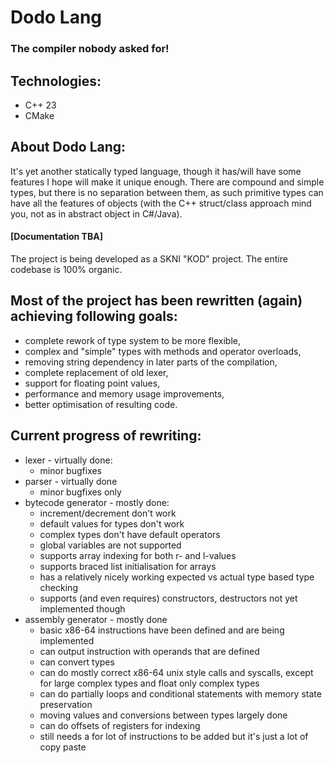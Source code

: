 # Dodo Lang

### The compiler nobody asked for!

## Technologies:
- C++ 23
- CMake

## About Dodo Lang:
It's yet another statically typed language, though it has/will have some features I hope will make it unique enough. There are compound and simple types, but there is no separation between them, as such primitive types can have all the features of objects (with the C++ struct/class approach mind you, not as in abstract object in C#/Java).

#### [Documentation TBA]

The project is being developed as a SKNI "KOD" project. The entire codebase is 100% organic.

## Most of the project has been rewritten (again) achieving following goals:
- complete rework of type system to be more flexible,
- complex and "simple" types with methods and operator overloads,
- removing string dependency in later parts of the compilation,
- complete replacement of old lexer,
- support for floating point values,
- performance and memory usage improvements,
- better optimisation of resulting code.

## Current progress of rewriting:
- lexer - virtually done:
  - minor bugfixes
- parser - virtually done
  - minor bugfixes only
- bytecode generator - mostly done:
  - increment/decrement don't work
  - default values for types don't work
  - complex types don't have default operators
  - global variables are not supported
  - supports array indexing for both r- and l-values
  - supports braced list initialisation for arrays
  - has a relatively nicely working expected vs actual type based type checking
  - supports (and even requires) constructors, destructors not yet implemented though
- assembly generator - mostly done
  - basic x86-64 instructions have been defined and are being implemented
  - can output instruction with operands that are defined
  - can convert types
  - can do mostly correct x86-64 unix style calls and syscalls, except for large complex types and float only complex types
  - can do partially loops and conditional statements with memory state preservation
  - moving values and conversions between types largely done
  - can do offsets of registers for indexing
  - still needs a for lot of instructions to be added but it's just a lot of copy paste